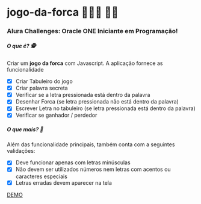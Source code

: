 # jogo-da-forca 🚀🚀🚀 👩‍💻
### Alura Challenges: Oracle ONE Iniciante em Programação!
##### _O que é?_ 🕵
Criar um  **jogo da forca** com Javascript. 
A aplicação fornece as funcionalidade
- [x] Criar Tabuleiro do jogo
- [x] Criar palavra secreta
- [x] Verificar se a letra pressionada está dentro da palavra
- [x] Desenhar Forca (se letra pressionada não está dentro da palavra)
- [x] Escrever Letra no tabuleiro (se letra pressionada está dentro da palavra)
- [x] Verificar se ganhador / perdedor 

##### _O que mais?_ 🎢
Além das funcionalidade principais, também conta com a seguintes validações:
- [x] Deve funcionar apenas com letras minúsculas
- [x] Não devem ser utilizados números nem letras com acentos ou caracteres especiais
- [x] Letras erradas devem aparecer na tela

<a href="https://conceicao-peres.github.io/jogoDaForca/" target="_blank"> DEMO </a>
